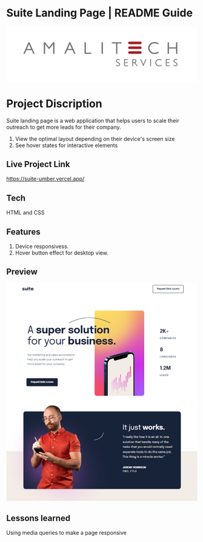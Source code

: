 # Suite Landing Page | README Guide

![Amalitech](amalitech.jpeg)

# Project Discription

Suite landing page is a web application that helps users to scale their outreach to get more leads for their company.

1. View the optimal layout depending on their device's screen size
2. See hover states for interactive elements

## Live Project Link 

https://suite-umber.vercel.app/

## Tech

HTML and CSS

## Features

1. Device responsivess.
2. Hover button effect for desktop view.

## Preview

<img src="desktop.png">

## Lessons learned 

Using media queries to make a page responsive